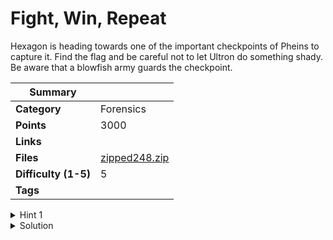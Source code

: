 # Fight, Win, Repeat

Hexagon is heading towards one of the important checkpoints of Pheins to capture it. Find the flag
and be careful not to let Ultron do something shady. Be aware that a blowfish army guards the
checkpoint.

| Summary              |                                                                                                   |
| -------------------- | ------------------------------------------------------------------------------------------------- |
| **Category**         | Forensics                                                                                         |
| **Points**           | 3000                                                                                              |
| **Links**            |                                                                                                   |
| **Files**            | [zipped248.zip](https://ctf.hexhimalaya.com/files/6fef3539e072f9ac32dfa5cc912a9045/Zipped248.zip) |
| **Difficulty (1-5)** | 5                                                                                                 |
| **Tags**             |                                                                                                   |

<details>
  <summary>Hint 1</summary>

The files are not what they look like.

</details>

<details>
<summary>Solution</summary>
  
### Follow the process below.
    
Here, we get a zipped file named zipped249.zip which on opening we get another zipped file
with the name zipped248 and so on. Therefore, there are files zipped 249 times. Let’s try to
unzip them using some program as it would be tedious to do it manually.

```py code
from zipfile import ZipFile
zipObj = ZipFile('Zipped0.zip', 'w')
zipObj.write('/content/flag.txt')
for i in range(1,249):
  zipObj = ZipFile('Zipped'+str(i)+'.zip', 'w')
  zipObj.write('Zipped'+str(i-1)+'.zip')
  zipObj.close()
```

Now we get a .wav file in the final unzip. On inspecting the .wav file with any sound steganography tool like DeepSound we find two .ppt files. The catch here is that only one of the files has the original flag hidden in it and the other file is just a diversion. A .ppt can be easily converted to a .zip file and the contents hidden in it can be viewed accordingly. https://support.microsoft.com/en-us/office/extract-files-or-objects-from-a-powerpoint-file-85511e6f-9e76-41ad-8424-eab8a5bbc517

First, change the extension from .ppt to .zip then view the zipped folder. You will find a hidden file in ppt>slidemasters>.hidden. The wrong file just has a rot 13 encryption with the message “YOU ARE AT THE WRONG PLACE”. On opening the correct file you can find a blowfish encryption and a text message pointing to the password of the blowfish encryption ie.HEX.
http://blowfish.online-domain-tools.com/

On decryption, we can find the flag.

<details>
<summary>Disclose answer ?</summary>

```copy
CTF{70u_f0und_m3}
```

</details>

</details>
